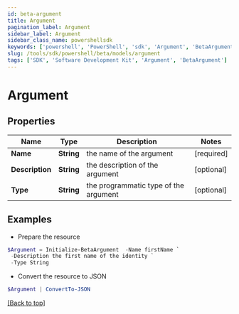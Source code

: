 ```yaml
---
id: beta-argument
title: Argument
pagination_label: Argument
sidebar_label: Argument
sidebar_class_name: powershellsdk
keywords: ['powershell', 'PowerShell', 'sdk', 'Argument', 'BetaArgument']
slug: /tools/sdk/powershell/beta/models/argument
tags: ['SDK', 'Software Development Kit', 'Argument', 'BetaArgument']
---
```


# Argument

## Properties

| Name | Type | Description | Notes |
| --- | --- | --- | --- |
| **Name** | **String** | the name of the argument | [required] |
| **Description** | **String** | the description of the argument | [optional] |
| **Type** | **String** | the programmatic type of the argument | [optional] |

## Examples

- Prepare the resource

```powershell
$Argument = Initialize-BetaArgument  -Name firstName `
 -Description the first name of the identity `
 -Type String
```

- Convert the resource to JSON

```powershell
$Argument | ConvertTo-JSON
```

[[Back to top]](#)
